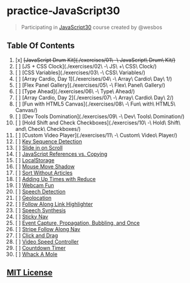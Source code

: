 # practice-JavaScript30

> Participating in [JavaScript30](https://javascript30.com) course created by @wesbos

## Table Of Contents

1. [x] ~~[JavaScript Drum Kit](./exercises/01\ -\ JavaScript\ Drum\ Kit/)~~
2. [ ] [JS + CSS Clock](./exercises/02\ -\ JS\ +\ CSS\ Clock/)
3. [ ] [CSS Variables](./exercises/03\ -\ CSS\ Variables/)
4. [ ] [Array Cardio, Day 1](./exercises/04\ -\ Array\ Cardio\ Day\ 1/)
5. [ ] [Flex Panel Gallery](./exercises/05\ -\ Flex\ Panel\ Gallery/)
6. [ ] [Type Ahead](./exercises/06\ -\ Type\ Ahead/)
7. [ ] [Array Cardio, Day 2](./exercises/07\ -\ Array\ Cardio\ Day\ 2/)
8. [ ] [Fun with HTML5 Canvas](./exercises/08\ -\ Fun\ with\ HTML5\ Canvas/)
9. [ ] [Dev Tools Domination](./exercises/09\ -\ Dev\ Tools\ Domination/)
10. [ ] [Hold Shift and Check Checkboxes](./exercises/10\ -\ Hold\ Shift\ and\ Check\ Checkboxes/)
11. [ ] [Custom Video Player](./exercises/11\ -\ Custom\ Video\ Player/)
12. [ ] [Key Sequence Detection](#)
13. [ ] [Slide in on Scroll](#)
14. [ ] [JavaScript References vs. Copying](#)
15. [ ] [LocalStorage](#)
16. [ ] [Mouse Move Shadow](#)
17. [ ] [Sort Without Articles](#)
18. [ ] [Adding Up Times with Reduce](#)
19. [ ] [Webcam Fun](#)
20. [ ] [Speech Detection](#)
21. [ ] [Geolocation](#)
22. [ ] [Follow Along Link Highlighter](#)
23. [ ] [Speech Synthesis](#)
24. [ ] [Sticky Nav](#)
25. [ ] [Event Capture, Propagation, Bubbling, and Once](#)
26. [ ] [Stripe Follow Along Nav](#)
27. [ ] [Click and Drag](#)
28. [ ] [Video Speed Controller](#)
29. [ ] [Countdown Timer](#)
30. [ ] [Whack A Mole](#)

## [MIT License](LICENSE)
